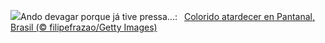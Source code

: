 ![](https://www.bing.com/th?id=OHR.DiadoSertanejo_PT-BR9682293877_UHD.jpg&w=1000)Ando devagar porque já tive pressa...:&nbsp;&ensp;[Colorido atardecer en Pantanal, Brasil (© filipefrazao/Getty Images)](https://www.bing.com/th?id=OHR.DiadoSertanejo_PT-BR9682293877_UHD.jpg)
<br><br/>

